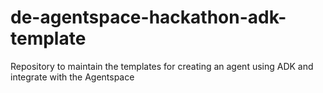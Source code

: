 # de-agentspace-hackathon-adk-template
Repository to maintain the templates for creating an agent using ADK and integrate with the Agentspace
